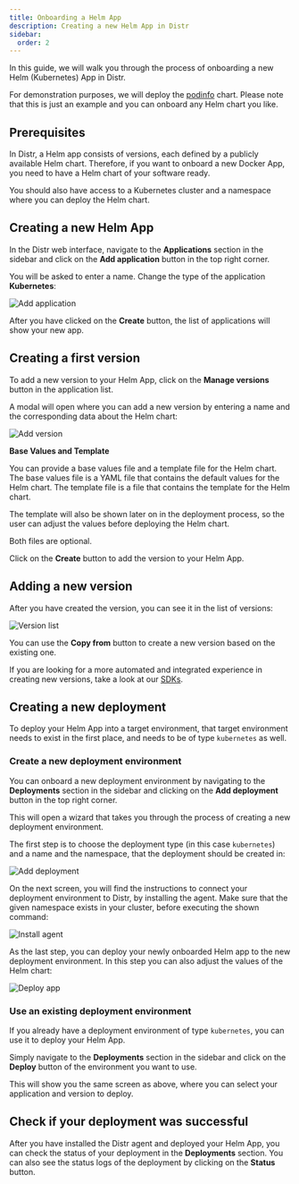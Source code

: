 ```yaml
---
title: Onboarding a Helm App
description: Creating a new Helm App in Distr
sidebar:
  order: 2
---
```


In this guide, we will walk you through the process of onboarding a new Helm (Kubernetes) App in Distr.

For demonstration purposes, we will deploy the [podinfo](https://github.com/stefanprodan/podinfo) chart.
Please note that this is just an example and you can onboard any Helm chart you like.

## Prerequisites

In Distr, a Helm app consists of versions, each defined by a publicly available Helm chart.
Therefore, if you want to onboard a new Docker App, you need to have a Helm chart of your software ready.

You should also have access to a Kubernetes cluster and a namespace where you can deploy the Helm chart.

## Creating a new Helm App

In the Distr web interface, navigate to the **Applications** section in the sidebar and click on the **Add application** button in the top right corner.

You will be asked to enter a name. Change the type of the application **Kubernetes**:

![Add application](../../../../assets/docs/guides/kubernetes_create.png)

After you have clicked on the **Create** button, the list of applications will show your new app.

## Creating a first version

To add a new version to your Helm App, click on the **Manage versions** button in the application list.

A modal will open where you can add a new version by entering a name and the corresponding data about the Helm chart:

![Add version](../../../../assets/docs/guides/kubernetes_version.png)

**Base Values and Template**

You can provide a base values file and a template file for the Helm chart.
The base values file is a YAML file that contains the default values for the Helm chart.
The template file is a file that contains the template for the Helm chart.

The template will also be shown later on in the deployment process, so the user can adjust the values before deploying the Helm chart.

Both files are optional.

Click on the **Create** button to add the version to your Helm App.

## Adding a new version

After you have created the version, you can see it in the list of versions:

![Version list](../../../../assets/docs/guides/kubernets_version_manage.png)

You can use the **Copy from** button to create a new version based on the existing one.

If you are looking for a more automated and integrated experience in creating new versions, take a look at our [SDKs](/docs/integrations/sdk).

## Creating a new deployment

To deploy your Helm App into a target environment, that target environment needs to exist in the first place, and needs to be of type `kubernetes` as well.

### Create a new deployment environment

You can onboard a new deployment environment by navigating to the **Deployments** section in the sidebar and clicking on the **Add deployment** button in the top right corner.

This will open a wizard that takes you through the process of creating a new deployment environment.

The first step is to choose the deployment type (in this case `kubernetes`) and a name and the namespace, that the deployment should be created in:

![Add deployment](../../../../assets/docs/guides/kubernetes_deployment.png)

On the next screen, you will find the instructions to connect your deployment environment to Distr, by installing the agent.
Make sure that the given namespace exists in your cluster, before executing the shown command:

![Install agent](../../../../assets/docs/guides/kubernetes_connect.png)

As the last step, you can deploy your newly onboarded Helm app to the new deployment environment.
In this step you can also adjust the values of the Helm chart:

![Deploy app](../../../../assets/docs/guides/kubernetes_deploy.png)

### Use an existing deployment environment

If you already have a deployment environment of type `kubernetes`, you can use it to deploy your Helm App.

Simply navigate to the **Deployments** section in the sidebar and click on the **Deploy** button of the environment you want to use.

This will show you the same screen as above, where you can select your application and version to deploy.

## Check if your deployment was successful

After you have installed the Distr agent and deployed your Helm App, you can check the status of your deployment in the **Deployments** section.
You can also see the status logs of the deployment by clicking on the **Status** button.
